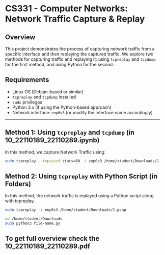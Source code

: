# CS331 - Computer Networks: Network Traffic Capture & Replay

## Overview
This project demonstrates the process of capturing network traffic from a specific interface and then replaying the captured traffic. We explore two methods for capturing traffic and replaying it: using `tcpreplay` and `tcpdump` for the first method, and using Python for the second.

## Requirements
- Linux OS (Debian-based or similar)
- `tcpreplay` and `tcpdump` installed
- `sudo` privileges
- Python 3.x (if using the Python-based approach)
- Network interface: `enp0s3` (or modify the interface name accordingly)

---

## Method 1: Using `tcpreplay` and `tcpdump` (in 10_22110189_22110289.ipynb)

In this method, we capture Network Traffic using:

```bash
sudo tcpreplay --topspeed stats=60 -i enp0s3 /home/student/Downloads/1.pcap
```

## Method 2: Using `tcpreplay` with Python Script (in Folders)

In this method, the network traffic is replayed using a Python script along with tcpreplay.

```bash
sudo tcpreplay -i enp0s3 /home/student/Downloads/1.pcap
```

```bash
cd /home/student/Downloads
sudo python3 file-name.py
```

## To get full overview check the 10_22110189_22110289.pdf

